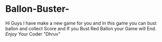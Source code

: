# Ballon-Buster-
Hi Guys I have make a new game for you and In this game you can bust ballon and collect Score and If you Bust Red Ballon your Game will End. *Enjoy* Your Coder "Dhruv" 
